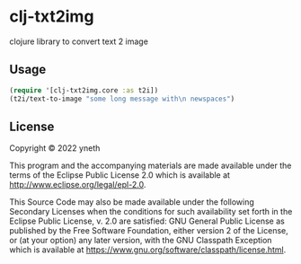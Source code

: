 # clj-txt2img

clojure library to convert text 2 image

## Usage

```clojure
(require '[clj-txt2img.core :as t2i])
(t2i/text-to-image "some long message with\n newspaces")
```

## License

Copyright © 2022 yneth

This program and the accompanying materials are made available under the terms of the Eclipse Public License 2.0 which
is available at
http://www.eclipse.org/legal/epl-2.0.

This Source Code may also be made available under the following Secondary Licenses when the conditions for such
availability set forth in the Eclipse Public License, v. 2.0 are satisfied: GNU General Public License as published by
the Free Software Foundation, either version 2 of the License, or (at your option) any later version, with the GNU
Classpath Exception which is available at https://www.gnu.org/software/classpath/license.html.
